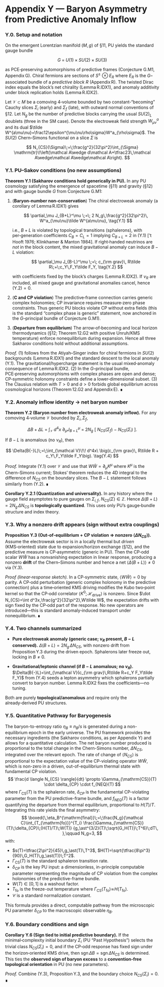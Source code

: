 # Appendix Y — Baryon Asymmetry from Predictive Anomaly Inflow

### Y.0. Setup and notation

On the emergent Lorentzian manifold $(M,g)$ of §11, PU yields the standard gauge bundle

$$
G \;=\; U(1)\times SU(2)\times SU(3)
$$

as PCE‑preserving automorphisms of predictive frames (Conjecture G.M1, Appendix G). Chiral fermions are sections of $S^\pm\!\otimes E_R$ where $E_R$ is the $G$–associated bundle of a *predictive block* $R$ (Appendix R). The twisted Dirac index equals the block’s net chirality (Lemma R.IDX1), and anomaly additivity under block replication holds (Lemma R.IDX2).

Let $\mathcal V\subset M$ be a comoving 4‑volume bounded by two constant‑“becoming” Cauchy slices $\Sigma_i$ (early) and $\Sigma_f$ (late), with outward normal conventions of §12. Let $N_g$ be the number of predictive blocks carrying the usual $SU(2)_L$ doublets (three in the SM case). Denote the electroweak field strength $W^a_{\mu\nu}$ and its dual $\tilde W^{a\mu\nu}=\frac12\epsilon^{\mu\nu\rho\sigma}W^a_{\rho\sigma}$. The $SU(2)$ Chern–Simons functional on a slice $\Sigma$ is

$$
N_{CS}(\Sigma)\;=\;\frac{g^2}{32\pi^2}\int_{\Sigma} \mathrm{tr}\!\left(\mathcal A\wedge d\mathcal A+\tfrac23\,\mathcal A\wedge\mathcal A\wedge\mathcal A\right).
$$


### Y.1. PU–Sakov conditions (no new assumptions)

**Theorem Y.1 (Sakharov conditions hold generically in PU).**
In any PU cosmology satisfying the emergence of spacetime (§11) and gravity (§12) and with gauge bundle $G$ from Conjecture G.M1:

1. (**Baryon‑number non‑conservation**) The chiral electroweak anomaly (a corollary of Lemma R.IDX1) gives

   $$
   \partial_\mu J_{B+L}^\mu \;=\; 2 N_g\,\frac{g^2}{32\pi^2}\, W^a_{\mu\nu}\tilde W^{a\mu\nu}, \tag{Y.1}
   $$

   i.e., $B{+}L$ is violated by topological transitions (sphalerons), with per‑generation coefficients $C_B=C_L=1$ implying $C_{B+L}=2$ in (Y.1) [’t Hooft 1976; Klinkhamer & Manton 1984].
   If right‑handed neutrinos are *not* in the block content, the mixed gravitational anomaly can induce $B{-}L$ violation:

   $$
   \partial_\mu J_{B-L}^\mu \;=\; c_{\rm grav}\, R\tilde R\;+\;c_Y\,F_Y\tilde F_Y, \tag{Y.2}
   $$

   with coefficients fixed by the block’s charges (Lemma R.IDX2). If $\nu_R$ are included, all mixed gauge and gravitational anomalies cancel, hence (Y.2)$=0$.

2. (**C and CP violation**) The predictive‑frame connection carries generic complex holonomies; CP invariance requires measure‑zero phase constraints. Thus generic PU blocks violate CP without extra fields (this is the standard “complex phase is generic” statement, now anchored in the $G$–principal bundle of Conjecture G.M1).

3. (**Departure from equilibrium**) The arrow‑of‑becoming and local horizon thermodynamics (§12; Theorem 12.G2 with positive Unruh/KMS temperature) enforce nonequilibrium during expansion. Hence all three Sakharov conditions hold without additional assumptions.

*Proof.* (1) follows from the Atiyah–Singer index for chiral fermions in $SU(2)$ backgrounds (Lemma R.IDX1) and the standard descent to the local anomaly (Y.1). The gravitational/hypercharge statement is the usual mixed‑anomaly consequence of Lemma R.IDX2. (2) In the $G$–principal bundle, PCE‑preserving automorphisms with complex phases are open and dense; CP‑symmetric holonomy constraints define a lower‑dimensional subset. (3) The Clausius relation with $T>0$ and $\dot a>0$ forbids global equilibrium across cosmological horizons (Theorem 12.G2 and Appendix E). ∎


### Y.2. Anomaly inflow identity → net baryon number

**Theorem Y.2 (Baryon number from electroweak anomaly inflow).**
For any comoving 4‑volume $\mathcal V$ bounded by $\Sigma_i,\Sigma_f$,

$$
\Delta B\;+\;\Delta L \;=\; \int_{\mathcal V}\!\! d^4x\ \partial_\mu J_{B+L}^\mu
\;=\; 2 N_g\ \big[\ N_{CS}(\Sigma_f)\ -\ N_{CS}(\Sigma_i)\ \big]. \tag{Y.3}
$$

If $B{-}L$ is anomalous (no $\nu_R$), then

$$
\Delta(B{-}L)\;=\;\int_{\mathcal V}\!\! d^4x\ \big(c_{\rm grav}\, R\tilde R + c_Y\,F_Y\tilde F_Y\big). \tag{Y.4}
$$

*Proof.* Integrate (Y.1) over $\mathcal V$ and use that $W\tilde W=\partial_\mu K^\mu$ where $K^\mu$ is the Chern–Simons current; Stokes’ theorem reduces the 4D integral to the difference of $N_{CS}$ on the boundary slices. The $B{-}L$ statement follows similarly from (Y.2). ∎

**Corollary Y.2.1 (Quantization and universality).**
In any history where the gauge field asymptotes to pure gauges on $\Sigma_{i,f}$, $N_{CS}(\Sigma)\in\mathbb Z$. Hence $\Delta(B{+}L)=2 N_g\,\Delta N_{CS}$ is **topologically quantized**. This uses only PU’s gauge‑bundle structure and index theory.


### Y.3. Why a nonzero drift appears (sign without extra couplings)

**Proposition Y.3 (Out‑of‑equilibrium + CP violation ⇒ nonzero $\langle \Delta N_{CS}\rangle$).**
Assume the electroweak sector is in a locally thermal but *driven* (KMS‑oriented) state due to expansion/horizon exchange (§12), and the predictive measure is CP‑asymmetric (generic in PU). Then the CP‑odd scalar $W\tilde W$ has a nonvanishing expectation in linear response, producing a nonzero **drift** of the Chern–Simons number and hence a net $\langle\Delta(B{+}L)\rangle\neq 0$ via (Y.3).

*Proof (linear‑response sketch).* In a CP‑symmetric state, $\langle W\tilde W\rangle=0$ by parity. A CP‑odd perturbation (generic complex holonomy in the predictive connection) plus a time‑oriented KMS driving modifies the Kubo two‑point kernel so that the CP‑odd correlator $\langle K^0; \mathcal H_{\text{drive}}\rangle$ is nonzero. Since $\dot N_{CS}=\int d^3x,\frac{g^2}{32\pi^2},W\tilde W$, the expectation drifts with sign fixed by the CP‑odd part of the response. No new operators are introduced—this is standard anomaly‑induced transport under nonequilibrium. ∎


### Y.4. Two channels summarized

* **Pure electroweak anomaly (generic case; $\nu_R$ present, $B{-}L$ conserved).**
  $\Delta (B{+}L)=2 N_g\,\Delta N_{CS}$, with nonzero drift from Proposition Y.3 during the driven epoch. Sphalerons later freeze out, locking in $B\neq 0$.

* **Gravitational/leptonic channel (if $B{-}L$ anomalous; no $\nu_R$).**
  $\Delta(B{-}L)=\int_{\mathcal V}(c_{\rm grav}\,R\tilde R+c_Y F_Y\tilde F_Y)$ from (Y.4) seeds a lepton asymmetry which sphalerons partially convert to baryon number. Lemma R.IDX2 fixes the coefficients—no tuning.

Both are purely **topological/anomalous** and require only the already‑derived PU structures.


### Y.5. Quantitative Pathway for Baryogenesis

The baryon-to-entropy ratio $\eta_B\equiv n_B/s$ is generated during a non-equilibrium epoch in the early universe. The PU framework provides the necessary ingredients (the Sakharov conditions, as per Appendix Y) and allows for a quantitative calculation. The net baryon number produced is proportional to the total change in the Chern-Simons number, $\Delta N_{CS}$, integrated over the relevant epoch. The rate of change of $\langle N_{CS} \rangle$ is proportional to the expectation value of the CP-violating operator $W\tilde{W}$, which is non-zero in a driven, out-of-equilibrium thermal state with fundamental CP violation.
$$
\frac{d \langle N_{CS} \rangle}{dt} \propto \Gamma_{\mathrm{CS}}(T) \cdot \delta_{CP} \cdot f_{NEQ}(T)
$$
where $\Gamma_{\mathrm{CS}}(T)$ is the sphaleron rate, $\delta_{CP}$ is the fundamental CP-violating parameter from the PU predictive-frame bundle, and $f_{NEQ}(T)$ is a factor quantifying the departure from thermal equilibrium, proportional to $H(T)/T$. Integrating this rate yields the final asymmetry:
$$
\boxed{\,\eta_B^{\mathrm{final}}\;=\;\frac{N_g}{\mathcal C}\int_{T_{\mathrm{fo}}}^{T_i}
\frac{\Gamma_{\mathrm{CS}}(T)\;\delta_{CP}\;(H(T)/T)\;W(T)}
{g_\ast^{3/2}(T)\;\sqrt{G_H(T)}\;T^6}\;dT\, },\qquad N_g=3,
$$
with:
*   $s(T)=\tfrac{2\pi^2}{45}\,g_\ast(T)\,T^3$, $H(T)=\sqrt{\tfrac{8\pi^3}{90}\,G_H(T)\,g_\ast(T)}\;T^2$.
*   $\Gamma_{\mathrm{CS}}(T)$ is the standard sphaleron transition rate.
*   $\delta_{CP}$ is the key PU input: a dimensionless, in-principle computable parameter representing the magnitude of CP violation from the complex holonomies of the predictive-frame bundle.
*   $W(T)\in[0,1]$ is a washout factor.
*   $T_{\mathrm{fo}}$ is the freeze-out temperature where $\Gamma_{\mathrm{CS}}(T_{\mathrm{fo}})\!\approx\!H(T_{\mathrm{fo}})$.
*   $\mathcal C$ is a standard normalization constant.

This formula provides a direct, computable pathway from the microscopic PU parameter $\delta_{CP}$ to the macroscopic observable $\eta_B$.



### Y.6. Boundary conditions and sign

**Corollary Y.6 (Sign tied to initial predictive boundary).**
If the minimal‑complexity initial boundary $\Sigma_i$ (PU “Past Hypothesis”) selects the trivial class $N_{CS}(\Sigma_i)=0$, and if the CP‑odd response has fixed sign under the horizon‑oriented KMS drive, then $\operatorname{sgn}\Delta B=\operatorname{sgn}\Delta N_{CS}$ is determined. This ties the **observed sign of baryon excess** to a **convention‑free topological orientation** in PU (no new parameters).

*Proof.* Combine (Y.3), Proposition Y.3, and the boundary choice $N_{CS}(\Sigma_i)=0$. ∎